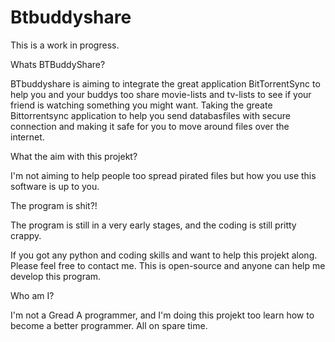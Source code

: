 # Btbuddyshare

This is a work in progress. 

Whats BTBuddyShare? 

BTbuddyshare is aiming to integrate the great application BitTorrentSync to help
you and your buddys too share movie-lists and tv-lists to see if your friend is watching
something you might want. Taking the greate Bittorrentsync application to help you send 
databasfiles with secure connection and making it safe for you to move around files over 
the internet. 

What the aim with this projekt?

I'm not aiming to help people too spread pirated files but how you use this software is
up to you. 

The program is shit?!

The program is still in a very early stages, and the coding is still pritty crappy.

If you got any python and coding skills and want to help this projekt along. Please feel free to 
contact me. This is open-source and anyone can help me develop this program.

Who am I?

I'm not a Gread A programmer, and I'm doing this projekt too learn how to become a better programmer.
All on spare time.
